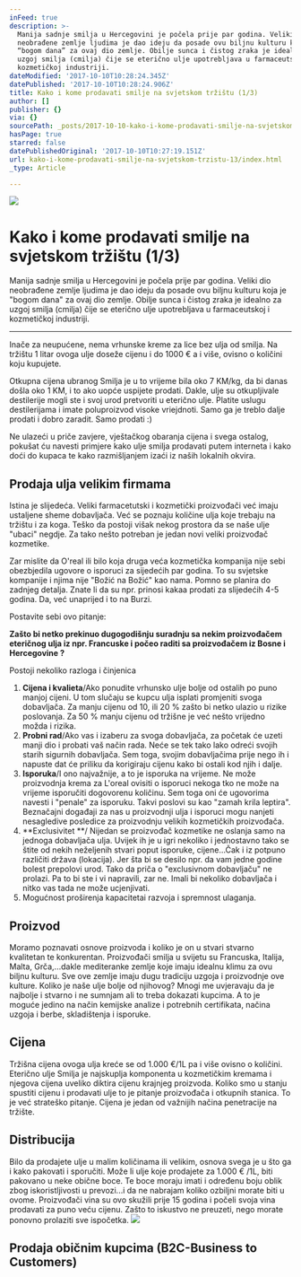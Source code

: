 ```yaml
---
inFeed: true
description: >-
  Manija sadnje smilja u Hercegovini je počela prije par godina. Veliki dio
  neobrađene zemlje ljudima je dao ideju da posade ovu biljnu kulturu koja je
  “bogom dana” za ovaj dio zemlje. Obilje sunca i čistog zraka je idealno za
  uzgoj smilja (cmilja) čije se eterično ulje upotrebljava u farmaceutskoj i
  kozmetičkoj industriji.
dateModified: '2017-10-10T10:28:24.345Z'
datePublished: '2017-10-10T10:28:24.906Z'
title: Kako i kome prodavati smilje na svjetskom tržištu (1/3)
author: []
publisher: {}
via: {}
sourcePath: _posts/2017-10-10-kako-i-kome-prodavati-smilje-na-svjetskom-trzistu-12.md
hasPage: true
starred: false
datePublishedOriginal: '2017-10-10T10:27:19.151Z'
url: kako-i-kome-prodavati-smilje-na-svjetskom-trzistu-13/index.html
_type: Article

---
```

![](https://the-grid-user-content.s3-us-west-2.amazonaws.com/18c55d78-f2b3-420f-81f3-6035c7b9c080.jpg)

# Kako i kome prodavati smilje na svjetskom tržištu (1/3)

Manija sadnje smilja u Hercegovini je počela prije par godina. Veliki dio neobrađene zemlje ljudima je dao ideju da posade ovu biljnu kulturu koja je "bogom dana" za ovaj dio zemlje. Obilje sunca i čistog zraka je idealno za uzgoj smilja (cmilja) čije se eterično ulje upotrebljava u farmaceutskoj i kozmetičkoj industriji.

---

Inače za neupućene, nema vrhunske kreme za lice bez ulja od smilja. Na tržištu 1 litar ovoga ulje doseže cijenu i do 1000 € a i više, ovisno o količini koju kupujete.

Otkupna cijena ubranog Smilja je u to vrijeme bila oko 7 KM/kg, da bi danas došla oko 1 KM, i to ako uopće uspijete prodati. Dakle, ulje su otkupljivale destilerije mogli ste i svoj urod pretvoriti u eterično ulje. Platite uslugu destilerijama i imate poluproizvod visoke vriejdnoti. Samo ga je treblo dalje prodati i dobro zaradit. Samo prodati :)

Ne ulazeći u priče zavjere, vještačkog obaranja cijena i svega ostalog, pokušat ću navesti primjere kako ulje smilja prodavati putem interneta i kako doći do kupaca te kako razmišljanjem izaći iz naših lokalnih okvira.

## Prodaja ulja velikim firmama

Istina je slijedeća. Veliki farmacetutski i kozmetički proizvođači već imaju ustaljene sheme dobavljača. Već se poznaju količine ulja koje trebaju na tržištu i za koga. Teško da postoji višak nekog prostora da se naše ulje "ubaci" negdje. Za tako nešto potreban je jedan novi veliki proizvođač kozmetike.

Zar mislite da O'real ili bilo koja druga veća kozmetička kompanija nije sebi obezbjedila ugovore o isporuci za sijedećih par godina. To su svjetske kompanije i njima nije "Božić na Božić" kao nama. Pomno se planira do zadnjeg detalja. Znate li da su npr. prinosi kakaa prodati za slijedećih 4-5 godina. Da, već unaprijed i to na Burzi.

Postavite sebi ovo pitanje:

**Zašto bi netko prekinuo dugogodišnju suradnju sa nekim proizvođačem eteričnog ulja iz npr. Francuske i počeo raditi sa proizvođačem iz Bosne i Hercegovine ?**

Postoji nekoliko razloga i činjenica

1. **Cijena i kvalieta**/Ako ponudite vrhunsko ulje bolje od ostalih po puno manjoj cijeni. U tom slučaju se kupcu ulja isplati promjeniti svoga dobavljača. Za manju cijenu od 10, ili 20 % zašto bi netko ulazio u rizike poslovanja. Za 50 % manju cijenu od tržišne je već nešto vrijedno možda i rizika.
2. **Probni rad**/Ako vas i izaberu za svoga dobavljača, za početak će uzeti manji dio i probati vaš način rada. Neće se tek tako lako odreći svojih starih sigurnih dobavljača. Sem toga, svojim dobavljačima prije nego ih i napuste dat će priliku da korigiraju cijenu kako bi ostali kod njih i dalje.
3. **Isporuka**/I ono najvažnije, a to je isporuka na vrijeme. Ne može proizvodnja krema za L'oreal ovisiti o isporuci nekoga tko ne može na vrijeme isporučiti dogovorenu količinu. Sem toga oni će ugovorima navesti i "penale" za isporuku. Takvi poslovi su kao "zamah krila leptira". Beznačajni događaji za nas u proizvodnji ulja i isporuci mogu nanjeti nesagledive posledice za proizvodnju velikih kozmetičkih proizvođača.
4. **Exclusivitet **/ Nijedan se proizvođač kozmetike ne oslanja samo na jednoga dobavljača ulja. Uvijek ih je u igri nekoliko i jednostavno tako se štite od nekih neželjenih stvari poput isporuke, cijene...Čak i iz potpuno različiti država (lokacija). Jer šta bi se desilo npr. da vam jedne godine bolest prepolovi urod. Tako da priča o "exclusivnom dobavljaču" ne prolazi. Pa to bi ste i vi napravili, zar ne. Imali bi nekoliko dobavljača i nitko vas tada ne može ucjenjivati.
5. Mogućnost proširenja kapacitetai razvoja i spremnost ulaganja.

## Proizvod

Moramo poznavati osnove proizvoda i koliko je on u stvari stvarno kvalitetan te konkurentan. Proizvođači smilja u svijetu su Francuska, Italija, Malta, Grča,...dakle mediteranke zemlje koje imaju idealnu klimu za ovu biljnu kulturu. Sve ove zemlje imaju dugu tradiciju uzgoja i proizvodnje ove kulture. Koliko je naše ulje bolje od njihovog? Mnogi me uvjeravaju da je najbolje i stvarno i ne sumnjam ali to treba dokazati kupcima. A to je moguće jedino na način kemijske analize i potrebnih certifikata, načina uzgoja i berbe, skladištenja i isporuke.

## Cijena

Tržišna cijena ovoga ulja kreće se od 1.000 €/1L pa i više ovisno o količini. Eterično ulje Smilja je najskuplja komponenta u kozmetičkim kremama i njegova cijena uveliko diktira cijenu krajnjeg proizvoda. Koliko smo u stanju spustiti cijenu i prodavati ulje to je pitanje proizvođača i otkupnih stanica. To je već strateško pitanje. Cijena je jedan od važnijih načina penetracije na tržište.

## Distribucija

Bilo da prodajete ulje u malim količinama ili velikim, osnova svega je u što ga i kako pakovati i sporučiti. Može li ulje koje prodajete za 1.000 € /1L, biti pakovano u neke obične boce. Te boce moraju imati i određenu boju oblik zbog iskoristljivosti u prevozi...i da ne nabrajam koliko ozbiljni morate biti u ovome. Proizvođači vina su ovo skužili prije 15 godina i počeli svoja vina prodavati za puno veću cijenu. Zašto to iskustvo ne preuzeti, nego morate ponovno prolaziti sve ispočetka.
![](https://the-grid-user-content.s3-us-west-2.amazonaws.com/8dc9cbfa-a76e-4490-b644-c8a8409cfb39.jpg)

## Prodaja običnim kupcima (B2C-Business to Customers)